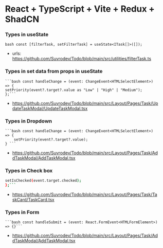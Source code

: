 # React + TypeScript + Vite + Redux + ShadCN

### Types in useState

`bash const [filterTask, setFilterTask] = useState<ITask[]>([]);`

- urls: https://github.com/Suvrodev/Todo/blob/main/src/utilities/filterTask.ts

### Types in set data from props in useState

    ```bash const handleChange = (event: ChangeEvent<HTMLSelectElement>) => {
    setPriority(event?.target?.value as "Low" | "High" | "Medium");
    };```

- https://github.com/Suvrodev/Todo/blob/main/src/Layout/Pages/Task/UpdateTaskModal/UpdateTaskModal.tsx

### Types in Dropdown

    ```bash const handleChange = (event: ChangeEvent<HTMLSelectElement>) => {
        setPriority(event?.target?.value);
    } ```

- https://github.com/Suvrodev/Todo/blob/main/src/Layout/Pages/Task/AddTaskModal/AddTaskModal.tsx

### Types in Check box

````bash const handleCheckBox = (event: ChangeEvent<HTMLInputElement>) => {
setIsChecked(event.target.checked);
};```
````

- https://github.com/Suvrodev/Todo/blob/main/src/Layout/Pages/Task/TaskCard/TaskCard.tsx

### Types in Form

    ```bash const handleSubmit = (event: React.FormEvent<HTMLFormElement>) => {}```

- https://github.com/Suvrodev/Todo/blob/main/src/Layout/Pages/Task/AddTaskModal/AddTaskModal.tsx
